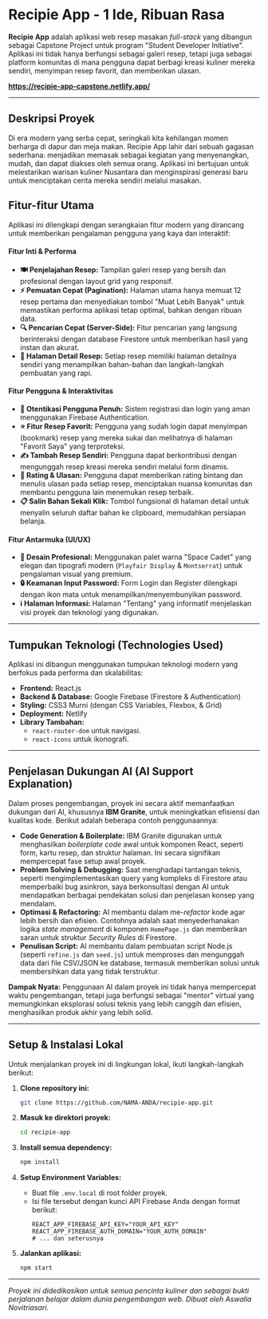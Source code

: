 # Recipie App - 1 Ide, Ribuan Rasa

**Recipie App** adalah aplikasi web resep masakan *full-stack* yang dibangun sebagai Capstone Project untuk program "Student Developer Initiative". Aplikasi ini tidak hanya berfungsi sebagai galeri resep, tetapi juga sebagai platform komunitas di mana pengguna dapat berbagi kreasi kuliner mereka sendiri, menyimpan resep favorit, dan memberikan ulasan.

**https://recipie-app-capstone.netlify.app/** 

---

## Deskripsi Proyek

Di era modern yang serba cepat, seringkali kita kehilangan momen berharga di dapur dan meja makan. Recipie App lahir dari sebuah gagasan sederhana: menjadikan memasak sebagai kegiatan yang menyenangkan, mudah, dan dapat diakses oleh semua orang. Aplikasi ini bertujuan untuk melestarikan warisan kuliner Nusantara dan menginspirasi generasi baru untuk menciptakan cerita mereka sendiri melalui masakan.

## Fitur-fitur Utama

Aplikasi ini dilengkapi dengan serangkaian fitur modern yang dirancang untuk memberikan pengalaman pengguna yang kaya dan interaktif:

#### Fitur Inti & Performa
-   **🍽️ Penjelajahan Resep:** Tampilan galeri resep yang bersih dan profesional dengan layout grid yang responsif.
-   **⚡ Pemuatan Cepat (Pagination):** Halaman utama hanya memuat 12 resep pertama dan menyediakan tombol "Muat Lebih Banyak" untuk memastikan performa aplikasi tetap optimal, bahkan dengan ribuan data.
-   **🔍 Pencarian Cepat (Server-Side):** Fitur pencarian yang langsung berinteraksi dengan database Firestore untuk memberikan hasil yang instan dan akurat.
-   **📖 Halaman Detail Resep:** Setiap resep memiliki halaman detailnya sendiri yang menampilkan bahan-bahan dan langkah-langkah pembuatan yang rapi.

#### Fitur Pengguna & Interaktivitas
-   **👤 Otentikasi Pengguna Penuh:** Sistem registrasi dan login yang aman menggunakan Firebase Authentication.
-   **⭐ Fitur Resep Favorit:** Pengguna yang sudah login dapat menyimpan (bookmark) resep yang mereka sukai dan melihatnya di halaman "Favorit Saya" yang terproteksi.
-   **✍️ Tambah Resep Sendiri:** Pengguna dapat berkontribusi dengan mengunggah resep kreasi mereka sendiri melalui form dinamis.
-   **🌟 Rating & Ulasan:** Pengguna dapat memberikan rating bintang dan menulis ulasan pada setiap resep, menciptakan nuansa komunitas dan membantu pengguna lain menemukan resep terbaik.
-   **📋 Salin Bahan Sekali Klik:** Tombol fungsional di halaman detail untuk menyalin seluruh daftar bahan ke clipboard, memudahkan persiapan belanja.

#### Fitur Antarmuka (UI/UX)
-   **🎨 Desain Profesional:** Menggunakan palet warna "Space Cadet" yang elegan dan tipografi modern (`Playfair Display` & `Montserrat`) untuk pengalaman visual yang premium.
-   **🔒 Keamanan Input Password:** Form Login dan Register dilengkapi dengan ikon mata untuk menampilkan/menyembunyikan password.
-   **ℹ️ Halaman Informasi:** Halaman "Tentang" yang informatif menjelaskan visi proyek dan teknologi yang digunakan.

---

## Tumpukan Teknologi (Technologies Used)

Aplikasi ini dibangun menggunakan tumpukan teknologi modern yang berfokus pada performa dan skalabilitas:

-   **Frontend:** React.js
-   **Backend & Database:** Google Firebase (Firestore & Authentication)
-   **Styling:** CSS3 Murni (dengan CSS Variables, Flexbox, & Grid)
-   **Deployment:** Netlify
-   **Library Tambahan:**
    -   `react-router-dom` untuk navigasi.
    -   `react-icons` untuk ikonografi.

---

## Penjelasan Dukungan AI (AI Support Explanation)

Dalam proses pengembangan, proyek ini secara aktif memanfaatkan dukungan dari AI, khususnya **IBM Granite**, untuk meningkatkan efisiensi dan kualitas kode. Berikut adalah beberapa contoh penggunaannya:

-   **Code Generation & Boilerplate:** IBM Granite digunakan untuk menghasilkan *boilerplate code* awal untuk komponen React, seperti form, kartu resep, dan struktur halaman. Ini secara signifikan mempercepat fase setup awal proyek.
-   **Problem Solving & Debugging:** Saat menghadapi tantangan teknis, seperti mengimplementasikan query yang kompleks di Firestore atau memperbaiki bug asinkron, saya berkonsultasi dengan AI untuk mendapatkan berbagai pendekatan solusi dan penjelasan konsep yang mendalam.
-   **Optimasi & Refactoring:** AI membantu dalam me-*refactor* kode agar lebih bersih dan efisien. Contohnya adalah saat menyederhanakan logika *state management* di komponen `HomePage.js` dan memberikan saran untuk struktur *Security Rules* di Firestore.
-   **Penulisan Script:** AI membantu dalam pembuatan script Node.js (seperti `refine.js` dan `seed.js`) untuk memproses dan mengunggah data dari file CSV/JSON ke database, termasuk memberikan solusi untuk membersihkan data yang tidak terstruktur.

**Dampak Nyata:** Penggunaan AI dalam proyek ini tidak hanya mempercepat waktu pengembangan, tetapi juga berfungsi sebagai "mentor" virtual yang memungkinkan eksplorasi solusi teknis yang lebih canggih dan efisien, menghasilkan produk akhir yang lebih solid.

---

## Setup & Instalasi Lokal

Untuk menjalankan proyek ini di lingkungan lokal, ikuti langkah-langkah berikut:

1.  **Clone repository ini:**
    ```bash
    git clone https://github.com/NAMA-ANDA/recipie-app.git
    ```

2.  **Masuk ke direktori proyek:**
    ```bash
    cd recipie-app
    ```

3.  **Install semua dependency:**
    ```bash
    npm install
    ```

4.  **Setup Environment Variables:**
    -   Buat file `.env.local` di root folder proyek.
    -   Isi file tersebut dengan kunci API Firebase Anda dengan format berikut:
        ```
        REACT_APP_FIREBASE_API_KEY="YOUR_API_KEY"
        REACT_APP_FIREBASE_AUTH_DOMAIN="YOUR_AUTH_DOMAIN"
        # ... dan seterusnya
        ```

5.  **Jalankan aplikasi:**
    ```bash
    npm start
    ```

---

*Proyek ini didedikasikan untuk semua pencinta kuliner dan sebagai bukti perjalanan belajar dalam dunia pengembangan web. Dibuat oleh Aswalia Novitriasari.*
